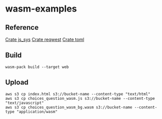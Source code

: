 # wasm-examples

## Reference
[Crate js_sys](https://rustwasm.github.io/wasm-bindgen/api/js_sys/index.html)
[Crate reqwest](https://docs.rs/reqwest/latest/reqwest/)
[Crate toml](https://docs.rs/toml/latest/toml/)

## Build
```
wasm-pack build --target web
```

## Upload
```
aws s3 cp index.html s3://bucket-name --content-type "text/html"
aws s3 cp choices_question_wasm.js s3://bucket-name --content-type "text/javascript"
aws s3 cp choices_question_wasm_bg.wasm s3://bucket-name --content-type "application/wasm"
```
